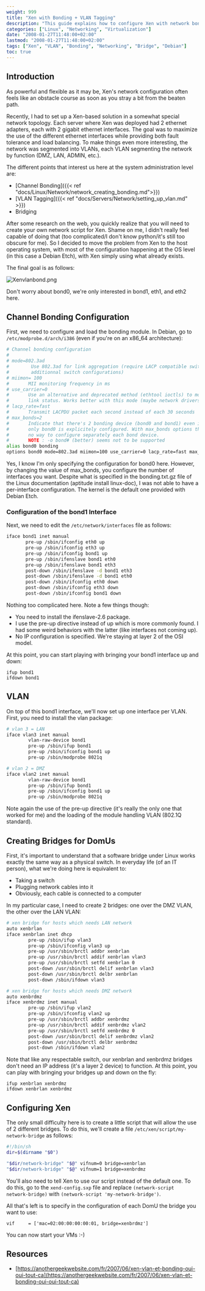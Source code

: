 ```yaml
---
weight: 999
title: "Xen with Bonding + VLAN Tagging"
description: "This guide explains how to configure Xen with network bonding and VLAN tagging to maximize ethernet interfaces usage with fault tolerance and load balancing."
categories: ["Linux", "Networking", "Virtualization"]
date: "2008-01-27T11:48:00+02:00"
lastmod: "2008-01-27T11:48:00+02:00"
tags: ["Xen", "VLAN", "Bonding", "Networking", "Bridge", "Debian"]
toc: true
---
```


## Introduction

As powerful and flexible as it may be, Xen's network configuration often feels like an obstacle course as soon as you stray a bit from the beaten path.

Recently, I had to set up a Xen-based solution in a somewhat special network topology. Each server where Xen was deployed had 2 ethernet adapters, each with 2 gigabit ethernet interfaces. The goal was to maximize the use of the different ethernet interfaces while providing both fault tolerance and load balancing. To make things even more interesting, the network was segmented into VLANs, each VLAN segmenting the network by function (DMZ, LAN, ADMIN, etc.).

The different points that interest us here at the system administration level are:

- [Channel Bonding]({{< ref "docs/Linux/Network/network_creating_bonding.md">}})
- [VLAN Tagging]({{< ref "docs/Servers/Network/setting_up_vlan.md" >}})
- Bridging

After some research on the web, you quickly realize that you will need to create your own network script for Xen. Shame on me, I didn't really feel capable of doing that (too complicated/I don't know python/it's still too obscure for me). So I decided to move the problem from Xen to the host operating system, with most of the configuration happening at the OS level (in this case a Debian Etch), with Xen simply using what already exists.

The final goal is as follows:

![Xenvlanbond.png](/images/xenvlanbond.avif)

Don't worry about bond0, we're only interested in bond1, eth1, and eth2 here.

## Channel Bonding Configuration

First, we need to configure and load the bonding module. In Debian, go to `/etc/modprobe.d/arch/i386` (even if you're on an x86_64 architecture):

```bash
# Channel bonding configuration
#
# mode=802.3ad
#        Use 802.3ad for link aggregation (require LACP compatible switch and
#        additionnal switch configurations)
# miimon= 100
#       MII monitoring frequency in ms
# use_carrier=0
#       Use an alternative and deprecated method (ethtool ioctls) to monitor
#       link status. Works better with this mode (maybe network drivers issues)
# lacp_rate=fast
#       Transmit LACPDU packet each second instead of each 30 seconds
# max_bonds=2
#       Indicate that there's 2 bonding device (bond0 and bond1) even if
#       only bond0 is explicitely configured. With max_bonds options there's
#       no way to configure separately each bond device.
#       NOTE : -o bond# (better) seems not to be supported
alias bond0 bonding
options bond0 mode=802.3ad miimon=100 use_carrier=0 lacp_rate=fast max_bonds=2
```

Yes, I know I'm only specifying the configuration for bond0 here. However, by changing the value of max_bonds, you configure the number of interfaces you want. Despite what is specified in the bonding.txt.gz file of the Linux documentation (aptitude install linux-doc), I was not able to have a per-interface configuration. The kernel is the default one provided with Debian Etch.

### Configuration of the bond1 Interface

Next, we need to edit the `/etc/network/interfaces` file as follows:

```bash
iface bond1 inet manual
       pre-up /sbin/ifconfig eth0 up
       pre-up /sbin/ifconfig eth3 up
       pre-up /sbin/ifconfig bond1 up
       pre-up /sbin/ifenslave bond1 eth0
       pre-up /sbin/ifenslave bond1 eth3
       post-down /sbin/ifenslave -d bond1 eth3
       post-down /sbin/ifenslave -d bond1 eth0
       post-down /sbin/ifconfig eth0 down
       post-down /sbin/ifconfig eth3 down
       post-down /sbin/ifconfig bond1 down
```

Nothing too complicated here. Note a few things though:

- You need to install the ifenslave-2.6 package.
- I use the pre-up directive instead of up which is more commonly found. I had some weird behaviors with the latter (like interfaces not coming up).
- No IP configuration is specified. We're staying at layer 2 of the OSI model.

At this point, you can start playing with bringing your bond1 interface up and down:

```
ifup bond1
ifdown bond1
```

## VLAN

On top of this bond1 interface, we'll now set up one interface per VLAN. First, you need to install the vlan package:

```bash
# vlan 3 = LAN
iface vlan3 inet manual
        vlan-raw-device bond1
        pre-up /sbin/ifup bond1
        pre-up /sbin/ifconfig bond1 up
        pre-up /sbin/modprobe 8021q

# vlan 2 = DMZ
iface vlan2 inet manual
        vlan-raw-device bond1
        pre-up /sbin/ifup bond1
        pre-up /sbin/ifconfig bond1 up
        pre-up /sbin/modprobe 8021q
```

Note again the use of the pre-up directive (it's really the only one that worked for me) and the loading of the module handling VLAN (802.1Q standard).

## Creating Bridges for DomUs

First, it's important to understand that a software bridge under Linux works exactly the same way as a physical switch. In everyday life (of an IT person), what we're doing here is equivalent to:

- Taking a switch
- Plugging network cables into it
- Obviously, each cable is connected to a computer

In my particular case, I need to create 2 bridges: one over the DMZ VLAN, the other over the LAN VLAN:

```bash
# xen bridge for hosts which needs LAN network
auto xenbrlan
iface xenbrlan inet dhcp
        pre-up /sbin/ifup vlan3
        pre-up /sbin/ifconfig vlan3 up
        pre-up /usr/sbin/brctl addbr xenbrlan
        pre-up /usr/sbin/brctl addif xenbrlan vlan3
        pre-up /usr/sbin/brctl setfd xenbrlan 0
        post-down /usr/sbin/brctl delif xenbrlan vlan3
        post-down /usr/sbin/brctl delbr xenbrlan
        post-down /sbin/ifdown vlan3

# xen bridge for hosts which needs DMZ network
auto xenbrdmz
iface xenbrdmz inet manual
        pre-up /sbin/ifup vlan2
        pre-up /sbin/ifconfig vlan2 up
        pre-up /usr/sbin/brctl addbr xenbrdmz
        pre-up /usr/sbin/brctl addif xenbrdmz vlan2
        pre-up /usr/sbin/brctl setfd xenbrdmz 0
        post-down /usr/sbin/brctl delif xenbrdmz vlan2
        post-down /usr/sbin/brctl delbr xenbrdmz
        post-down /sbin/ifdown vlan2
```

Note that like any respectable switch, our xenbrlan and xenbrdmz bridges don't need an IP address (it's a layer 2 device) to function. At this point, you can play with bringing your bridges up and down on the fly:

```
ifup xenbrlan xenbrdmz
ifdown xenbrlan xenbrdmz
```

## Configuring Xen

The only small difficulty here is to create a little script that will allow the use of 2 different bridges. To do this, we'll create a file `/etc/xen/script/my-network-bridge` as follows:

```bash
#!/bin/sh
dir=$(dirname "$0")

"$dir/network-bridge" "$@" vifnum=0 bridge=xenbrlan
"$dir/network-bridge" "$@" vifnum=1 bridge=xenbrdmz
```

You'll also need to tell Xen to use our script instead of the default one. To do this, go to the `xend-config.sxp` file and replace `(network-script network-bridge)` with `(network-script 'my-network-bridge')`.

All that's left is to specify in the configuration of each DomU the bridge you want to use:

```
vif     = ['mac=02:00:00:00:00:01, bridge=xenbrdmz']
```

You can now start your VMs :-)

## Resources
- [https://anothergeekwebsite.com/fr/2007/06/xen-vlan-et-bonding-oui-oui-tout-ca](https://anothergeekwebsite.com/fr/2007/06/xen-vlan-et-bonding-oui-oui-tout-ca)
